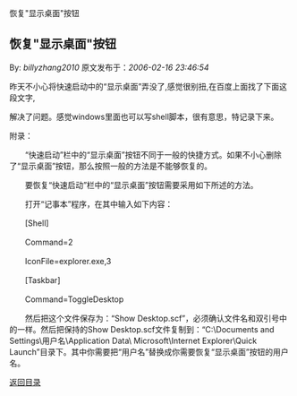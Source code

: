 恢复"显示桌面"按钮
## 恢复"显示桌面"按钮

By: *billyzhang2010* 原文发布于：*2006-02-16 23:46:54*

昨天不小心将快速启动中的“显示桌面”弄没了,感觉很别扭,在百度上面找了下面这段文字,

解决了问题。感觉windows里面也可以写shell脚本，很有意思，特记录下来。

附录：

　　“快速启动”栏中的“显示桌面”按钮不同于一般的快捷方式。如果不小心删除了“显示桌面”按钮，那么按照一般的方法是不能够恢复的。

　　要恢复“快速启动”栏中的“显示桌面”按钮需要采用如下所述的方法。

　　打开“记事本”程序，在其中输入如下内容：

　　[Shell]

　　Command=2

　　IconFile=explorer.exe,3

　　[Taskbar]

　　Command=ToggleDesktop

　　然后把这个文件保存为：“Show Desktop.scf”，必须确认文件名和双引号中的一样。然后把保持的Show
Desktop.scf文件复制到：“C&#58;\Documents and
Settings\用户名\Application Data\ Microsoft\Internet Explorer\Quick
Launch”目录下。其中你需要把“用户名”替换成你需要恢复“显示桌面”按钮的用户名。

[返回目录](index.html)
